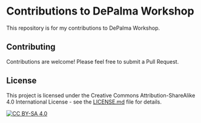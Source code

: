 # Contributions to DePalma Workshop

This repository is for my contributions to DePalma Workshop.

## Contributing

Contributions are welcome! Please feel free to submit a Pull Request.

## License

This project is licensed under the Creative Commons Attribution-ShareAlike 4.0 International License - see the [LICENSE.md](LICENSE.md) file for details.

[![CC BY-SA 4.0][cc-by-sa-shield]][cc-by-sa]

[cc-by-sa]: http://creativecommons.org/licenses/by-sa/4.0/
[cc-by-sa-shield]: https://img.shields.io/badge/License-CC%20BY--SA%204.0-lightgrey.svg
